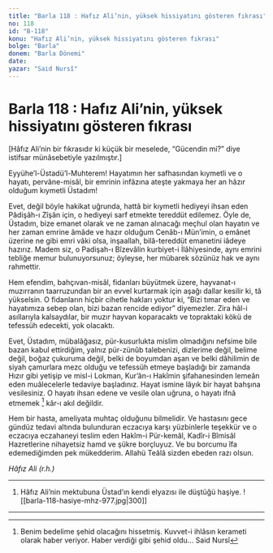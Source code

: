 ```yaml
---
title: "Barla 118 : Hafız Ali’nin, yüksek hissiyatını gösteren fıkrası"
no: 118
id: "B-118"
konu: "Hafız Ali’nin, yüksek hissiyatını gösteren fıkrası"
bolge: "Barla"
donem: "Barla Dönemi"
date: 
yazar: "Said Nursî"
---
```


# Barla 118 : Hafız Ali’nin, yüksek hissiyatını gösteren fıkrası

<p class="takdim">[Hâfız Ali’nin bir fıkrasıdır ki küçük bir meselede, “Gücendin mi?” diye istifsar münâsebetiyle yazılmıştır.]</p>

Eyyühe’l-Üstadü’l-Muhterem! Hayatımın her safhasından kıymetli ve o hayatı, pervâne-misâl, bir emrinin infâzına ateşte yakmaya her an hâzır olduğum kıymetli Üstadım!

Evet, değil böyle hakikat uğrunda, hattâ bir kıymetli hediyeyi ihsan eden Pâdişâh-ı Zîşân için, o hediyeyi sarf etmekte tereddüt edilemez. Öyle de, Üstadım, bize emanet olarak ve ne zaman alınacağı meçhul olan hayatın ve her zaman emrine âmâde ve hazır olduğum Cenâb-ı Mün’imin, o emânet üzerine ne gibi emri vâki olsa, inşaallah, bilâ-tereddüt emanetini iâdeye hazırız. Madem siz, o Padişah-ı Bîzevâlin kurbiyet-i İlâhiyesinde, aynı emrini tebliğe memur bulunuyorsunuz; öyleyse, her mübarek sözünüz hak ve aynı rahmettir.

Hem efendim, bahçıvan-misâl, fidanları büyütmek üzere, hayvanat-ı muzırranın taarruzundan bir an evvel kurtarmak için aşağı dallar kesilir ki, tâ yükselsin. O fidanların hiçbir cihetle hakları yoktur ki, “Bizi tımar eden ve hayatımıza sebep olan, bizi bazan rencide ediyor” diyemezler. Zira hâl-i asıllarıyla kalsaydılar, bir muzır hayvan koparacaktı ve topraktaki kökü de tefessüh edecekti, yok olacaktı.

Evet, Üstadım, mübalâğasız, pür-kusurlukta mislim olmadığını nefsime bile bazan kabul ettirdiğim, yalnız pür-zünûb talebenizi, dizlerime değil, belime değil, boğaz çukuruma değil, belki de boyumdan aşan ve belki dâhilimin de siyah çamurlara mezc olduğu ve tefessüh etmeye başladığı bir zamanda Hızır gibi yetişip ve misl-i Lokman, Kur’ân-ı Hakîmin şifahanesinden lemeân eden muâlecelerle tedaviye başladınız. Hayat ismine lâyık bir hayat bahşına vesilesiniz. O hayatı ihsan edene ve vesile olan uğruna, o hayatı ifnâ etmemek [^1] kâr-ı akıl değildir.

Hem bir hasta, ameliyata muhtaç olduğunu bilmelidir. Ve hastasını gece gündüz tedavi altında bulunduran eczacıya karşı yüzbinlerle teşekkür ve o eczacıya eczahaneyi teslim eden Hakîm-i Pür-kemâl, Kadîr-i Bîmisâl Hazretlerine nihayetsiz hamd ve şükre borçluyuz. Ve bu borcumu îfa edemediğimden pek mükedderim. Allahü Teâlâ sizden ebeden razı olsun.

*Hâfız Ali (r.h.)*

***

1. Hâfız Ali’nin mektubuna Üstad’ın kendi elyazısı ile düştüğü haşiye.
![[barla-118-hasiye-mhz-977.jpg|300]]


***
[^1]: Benim bedelime şehid olacağını hissetmiş. Kuvvet-i ihlâsın kerameti olarak haber veriyor. Haber verdiği gibi şehid oldu... Said Nursî

